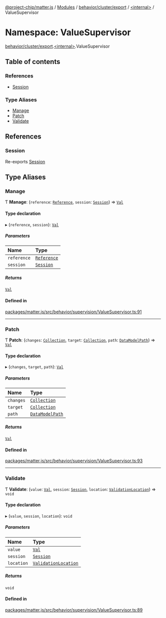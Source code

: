 [@project-chip/matter.js](../README.md) / [Modules](../modules.md) / [behavior/cluster/export](behavior_cluster_export.md) / [\<internal\>](behavior_cluster_export._internal_.md) / ValueSupervisor

# Namespace: ValueSupervisor

[behavior/cluster/export](behavior_cluster_export.md).[\<internal\>](behavior_cluster_export._internal_.md).ValueSupervisor

## Table of contents

### References

- [Session](behavior_cluster_export._internal_.ValueSupervisor.md#session)

### Type Aliases

- [Manage](behavior_cluster_export._internal_.ValueSupervisor.md#manage)
- [Patch](behavior_cluster_export._internal_.ValueSupervisor.md#patch)
- [Validate](behavior_cluster_export._internal_.ValueSupervisor.md#validate)

## References

### Session

Re-exports [Session](../interfaces/behavior_cluster_export._internal_.Session.md)

## Type Aliases

### Manage

Ƭ **Manage**: (`reference`: [`Reference`](../interfaces/behavior_cluster_export._internal_.Val.Reference.md), `session`: [`Session`](../interfaces/behavior_cluster_export._internal_.Session.md)) => [`Val`](behavior_cluster_export._internal_.md#val)

#### Type declaration

▸ (`reference`, `session`): [`Val`](behavior_cluster_export._internal_.md#val)

##### Parameters

| Name | Type |
| :------ | :------ |
| `reference` | [`Reference`](../interfaces/behavior_cluster_export._internal_.Val.Reference.md) |
| `session` | [`Session`](../interfaces/behavior_cluster_export._internal_.Session.md) |

##### Returns

[`Val`](behavior_cluster_export._internal_.md#val)

#### Defined in

[packages/matter.js/src/behavior/supervision/ValueSupervisor.ts:91](https://github.com/project-chip/matter.js/blob/0c058ae17fdba4c0b89b8b13c309011d51782299/packages/matter.js/src/behavior/supervision/ValueSupervisor.ts#L91)

___

### Patch

Ƭ **Patch**: (`changes`: [`Collection`](behavior_cluster_export._internal_.Val.md#collection), `target`: [`Collection`](behavior_cluster_export._internal_.Val.md#collection), `path`: [`DataModelPath`](../interfaces/behavior_cluster_export._internal_.DataModelPath.md)) => [`Val`](behavior_cluster_export._internal_.md#val)

#### Type declaration

▸ (`changes`, `target`, `path`): [`Val`](behavior_cluster_export._internal_.md#val)

##### Parameters

| Name | Type |
| :------ | :------ |
| `changes` | [`Collection`](behavior_cluster_export._internal_.Val.md#collection) |
| `target` | [`Collection`](behavior_cluster_export._internal_.Val.md#collection) |
| `path` | [`DataModelPath`](../interfaces/behavior_cluster_export._internal_.DataModelPath.md) |

##### Returns

[`Val`](behavior_cluster_export._internal_.md#val)

#### Defined in

[packages/matter.js/src/behavior/supervision/ValueSupervisor.ts:93](https://github.com/project-chip/matter.js/blob/0c058ae17fdba4c0b89b8b13c309011d51782299/packages/matter.js/src/behavior/supervision/ValueSupervisor.ts#L93)

___

### Validate

Ƭ **Validate**: (`value`: [`Val`](behavior_cluster_export._internal_.md#val), `session`: [`Session`](../interfaces/behavior_cluster_export._internal_.Session.md), `location`: [`ValidationLocation`](../interfaces/behavior_cluster_export._internal_.ValidationLocation-1.md)) => `void`

#### Type declaration

▸ (`value`, `session`, `location`): `void`

##### Parameters

| Name | Type |
| :------ | :------ |
| `value` | [`Val`](behavior_cluster_export._internal_.md#val) |
| `session` | [`Session`](../interfaces/behavior_cluster_export._internal_.Session.md) |
| `location` | [`ValidationLocation`](../interfaces/behavior_cluster_export._internal_.ValidationLocation-1.md) |

##### Returns

`void`

#### Defined in

[packages/matter.js/src/behavior/supervision/ValueSupervisor.ts:89](https://github.com/project-chip/matter.js/blob/0c058ae17fdba4c0b89b8b13c309011d51782299/packages/matter.js/src/behavior/supervision/ValueSupervisor.ts#L89)
